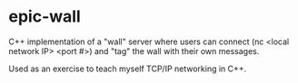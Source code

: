 # epic-wall
C++ implementation of a "wall" server where users can connect (nc &lt;local network IP> &lt;port #>) and "tag" the wall with their own messages. 

Used as an exercise to teach myself TCP/IP networking in C++.
